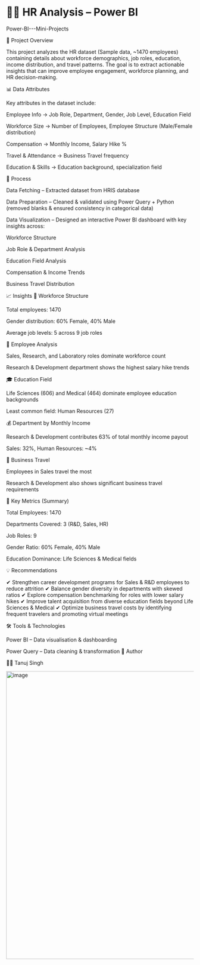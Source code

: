 # 👩‍💼 HR Analysis – Power BI
Power-BI---Mini-Projects

📌 Project Overview

This project analyzes the HR dataset (Sample data, ~1470 employees) containing details about workforce demographics, job roles, education, income distribution, and travel patterns. The goal is to extract actionable insights that can improve employee engagement, workforce planning, and HR decision-making.

📊 Data Attributes

Key attributes in the dataset include:

Employee Info → Job Role, Department, Gender, Job Level, Education Field

Workforce Size → Number of Employees, Employee Structure (Male/Female distribution)

Compensation → Monthly Income, Salary Hike %

Travel & Attendance → Business Travel frequency

Education & Skills → Education background, specialization field

🔄 Process

Data Fetching – Extracted dataset from HRIS database

Data Preparation – Cleaned & validated using Power Query + Python (removed blanks & ensured consistency in categorical data)

Data Visualization – Designed an interactive Power BI dashboard with key insights across:

Workforce Structure

Job Role & Department Analysis

Education Field Analysis

Compensation & Income Trends

Business Travel Distribution

📈 Insights
👥 Workforce Structure

Total employees: 1470

Gender distribution: 60% Female, 40% Male

Average job levels: 5 across 9 job roles

💼 Employee Analysis

Sales, Research, and Laboratory roles dominate workforce count

Research & Development department shows the highest salary hike trends

🎓 Education Field

Life Sciences (606) and Medical (464) dominate employee education backgrounds

Least common field: Human Resources (27)

💰 Department by Monthly Income

Research & Development contributes 63% of total monthly income payout

Sales: 32%, Human Resources: ~4%

🛫 Business Travel

Employees in Sales travel the most

Research & Development also shows significant business travel requirements

📌 Key Metrics (Summary)

Total Employees: 1470

Departments Covered: 3 (R&D, Sales, HR)

Job Roles: 9

Gender Ratio: 60% Female, 40% Male

Education Dominance: Life Sciences & Medical fields

💡 Recommendations

✔ Strengthen career development programs for Sales & R&D employees to reduce attrition
✔ Balance gender diversity in departments with skewed ratios
✔ Explore compensation benchmarking for roles with lower salary hikes
✔ Improve talent acquisition from diverse education fields beyond Life Sciences & Medical
✔ Optimize business travel costs by identifying frequent travelers and promoting virtual meetings

🛠️ Tools & Technologies

Power BI – Data visualisation & dashboarding

Power Query – Data cleaning & transformation
📌 Author

👩‍💻 Tanuj Singh



<img width="1316" height="772" alt="image" src="https://github.com/user-attachments/assets/72c00dff-16c3-4de1-ab31-738ed3abba30" />






